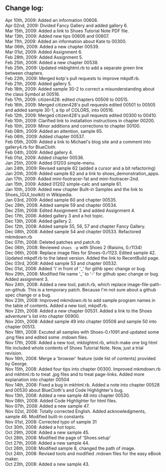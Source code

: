 Change log:
-----------
Apr 10th, 2009: Added an information 00608. <br>
Apr 02nd, 2009: Divided Fancy Gallery and added gallery 6. <br>
Mar 15th, 2009: Added a link to Shoes Tutorial Note PDF file. <br>
Mar 13th, 2009: Added new tips 00606 and 00607. <br>
Mar 11th, 2009: Added an information about Kate to 00300. <br>
Mar 06th, 2009: Added a new chapter 00539. <br>
Mar 01st, 2009: Added Assignment 6. <br>
Feb 28th, 2009: Added Assignment 5. <br>
Feb 25th, 2009: Added a new chapter 00538. <br>
Feb 25th, 2009: Updated mkbightml.rb to add a separate green line between chapters.<br>
Feb 22th, 2009: Merged kotp's pull requests to improve mkpdf.rb. <br>
Feb 21th, 2009: Added gallery 5. <br>
Feb 18th, 2009: Added sample 30-2 to correct a misunderstanding about the class Symbol at 00516. <br>
Feb 17th, 2009: citizen428: edited chapters 00506 to 00515. <br>
Feb 16th, 2009: Merged citizen428's pull requests edited 00501 to 00505 and added sample 30-1, a tip of COLORS, into 00516. <br>
Feb 12th, 2009: Merged citizen428's pull requests edited 00300 to 00410. <br>
Feb 10th, 2009: Clarified link to installation instructions in chapter 00200. <br>
Feb 10th, 2009: Minor additions and corrections to chapter 00100. <br>
Feb 08th, 2009: Added an attention, sample 65. <br>
Feb 06th, 2009: Added chapter 00537. <br>
Feb 05th, 2009: Added a link to Michael's blog site and a comment into gallery4.rb for BlueCloth. <br>
Feb 04th, 2009: Added gallery 4. <br>
Feb 01st, 2009: Added chapter 00536. <br>
Jan 25th, 2009: Added 01203 simple-menu. <br>
Jan 24th, 2009: Revised sample 62 (added a cursor and a bit refactoring) <br>
Jan 20th, 2009: Added sample 62 and a link to shoes\_demonstration\_apps. <br>
Jan 17th, 2009: Added mini-footracer-1st and mini-footracer-2nd. <br>
Jan 15th, 2009: Added 01202 simple-calc and sample 61. <br>
Jan 10th, 2009: Added new chapter Built-in Samples and the link to Shoes\_(GUI\_toolkit) in Wikipedia.<br>
Jan 03rd, 2009: Added sample 60 and chapter 00535. <br>
Dec 28th, 2008: Added sample 59 and chapter 00534. <br>
Dec 25th, 2008: Edited Assignment 3 and added Assignment 4. <br>
Dec 17th, 2008: Added gallery 3 and a hot topic. <br>
Dec 13th, 2008: Added gallery 2. <br>
Dec 12th, 2008: Added sample 55, 56, 57 and chapter Fancy Gallery. <br>
Dec 08th, 2008: Added sample 54 and chapter 00533. Refactored mkmdown.rb<br>
Dec 07th, 2008: Deleted patches and patch.rb <br>
Dec 06th, 2008: Reviewed `shoes -p` with Shoes 2 (Raisins, 0.r1134) <br>
Dec 06th, 2008: Replace image files for Shoes-0.r1123. Edited sample 42. Updated mkpdf.rb to the latest version. Added the link to RecentBuild page.<br>
Dec 03rd, 2008: Added sample 53 and chapter 00532. <br>
Dec 01st, 2008: Added '\\' in front of '\_' for githb spec change or bug. <br>
Nov 29th, 2008: Modified file name '\_' to '-' for github spec change or bug. Added assignment 3. <br>
Nov 24th, 2008: Added a new tool, patch.rb, which replace image-file-path-on-github. This is a temporary patch. Because I'm not sure about a github spec change or a bug.<br>
Nov 23th, 2008: Improved mkmdown.rb to add sample program names in the table of contents. Added a new tool, mkpdf.rb. <br>
Nov 22th, 2008: Added a new chapter 00531. Added a link to the Shoes adventurer's list into chapter 00900.<br>
Nov 20th, 2008: Added sample 49 into chapter 00508 and sample 50 into chapter 00513. <br>
Nov 18th, 2008: Excuted all samples with Shoes-0.r1091 and updated some .png files and edited some .mdown files. <br>
Nov 17th, 2008: Added a new tool, mkbightml.rb, which make one big html file included whole contents of Shoes Tutorial Note. Now, just a trial revision. <br>
Nov 16th, 2008: Merge a 'browser' feature (side list of contents) provided by George. <br>
Nov 15th, 2008: Added four tips into chapter 00300. Improved mkmdown.rb and mkhtml.rb to treat .jpg files and to treat page-links. Added more explanation into chapter 00504 <br>
Nov 14th, 2008: Fixed a bug in mkhtml.rb. Added a note into chapter 00528 and 00530 about BlueCloth's and Code Highlighter's bug. <br>
Nov 13th, 2008: Added a new sample 48 into chapter 00530. <br>
Nov 08th, 2008: Added Code Highlighter for html files. <br>
Nov 07th, 2008: Added a new sample 47. <br>
Nov 02st, 2008: Totally corrected English. Added acknowledgments, sample 46. Modified built-in constants <br>
Nov 01st, 2008: Corrected typo of sample 31 <br>
Oct 30th, 2008: Added a hot topic. <br>
Oct 29th, 2008: Added a new sample 45. <br>
Oct 28th, 2008: Modified the page of 'Shoes.setup' <br>
Oct 27th, 2008: Added a new sample 44. <br>
Oct 26th, 2008: Modified sample 8, changed the path of image. <br>
Oct 24th, 2008: Revised tools and modified .mdown files for the easy eBook maker. <br>
Oct 23th, 2008: Added a new sample 43. <br>

